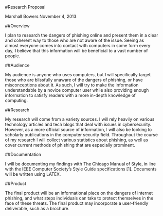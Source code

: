 #Research Proposal

Marshall Bowers
November 4, 2013

##Overview

I plan to research the dangers of phishing online and present them in a clear and coherent way to those who are not aware of the issue. Seeing as almost everyone comes into contact with computers in some form every day, I believe that this information will be beneficial to a vast number of people.

##Audience

My audience is anyone who uses computers, but I will specifically target those who are blissfully unaware of the dangers of phishing, or have misconceptions about it. As such, I will try to make the information understandable by a novice computer user while also providing enough information to satisfy readers with a more in-depth knowledge of computing.

##Research
My research will come from a variety sources. I will rely heavily on various technology articles and tech blogs that deal with issues in cybersecurity. However, as a more official source of information, I will also be looking to scholarly publications in the computer security field. Throughout the course of my research I will collect various statistics about phishing, as well as cover current methods of phishing that are especially prominent.

##Documentation

I will be documenting my findings with The Chicago Manual of Style, in line with the IEEE Computer Society’s Style Guide specifications [1]. Documents will be written using LATEX.##Product

The final product will be an informational piece on the dangers of internet phishing, and what steps individuals can take to protect themselves in the face of these threats. The final product may incorporate a user-friendly deliverable, such as a brochure.